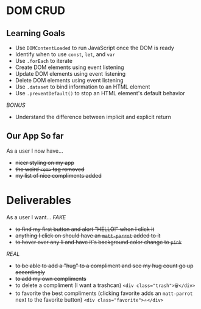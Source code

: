 # DOM CRUD

## Learning Goals
* Use `DOMContentLoaded` to run JavaScript once the DOM is ready
* Identify when to use `const`, `let`, and `var`
* Use `.forEach` to iterate
* Create DOM elements using event listening
* Update DOM elements using event listening
* Delete DOM elements using event listening
* Use `.dataset` to bind information to an HTML element
* Use `.preventDefault()` to stop an HTML element's default behavior

*BONUS*
* Understand the difference between implicit and explicit return


## Our App So far
As a user I now have...
* ~~nicer styling on my app~~
* ~~the weird `<em>` tag removed~~
* ~~my list of nice compliments added~~


# Deliverables
As a user I want...
*FAKE*
* ~~to find my first button and alert "HELLO!" when I click it~~
* ~~anything I click on should have an `matt-parrot` added to it~~
* ~~to hover over any li and have it's background color change to `pink`~~

*REAL*
* ~~to be able to add a "hug" to a compliment and see my hug count go up accordingly~~
* ~~to add my own compliments~~
* to delete a compliment (I want a trashcan)
`<div class="trash">🗑</div>`
* to favorite the best compliments (clicking favorite adds an `matt-parrot` next to the favorite button)
`<div class="favorite">⭐️</div>`
